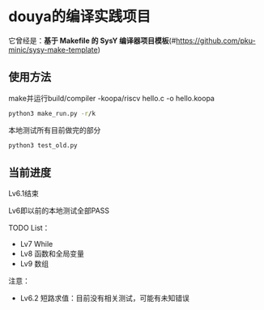 # douya的编译实践项目

它曾经是：**基于 Makefile 的 SysY 编译器项目模板**(#https://github.com/pku-minic/sysy-make-template)

## 使用方法

make并运行build/compiler -koopa/riscv hello.c -o hello.koopa
```sh
python3 make_run.py -r/k
```

本地测试所有目前做完的部分
```sh
python3 test_old.py
```

## 当前进度

Lv6.1结束

Lv6即以前的本地测试全部PASS

TODO List：
- Lv7 While
- Lv8 函数和全局变量
- Lv9 数组

注意：
- Lv6.2 短路求值：目前没有相关测试，可能有未知错误